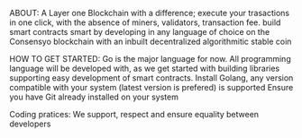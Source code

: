 ABOUT:
A Layer one Blockchain with a difference; execute your trasactions in one click, with the absence of miners, validators, transaction fee. build smart contracts smart by developing in any language of choice on the Consensyo blockchain with an inbuilt decentralized algorithmitic stable coin

HOW TO GET STARTED:
Go is the major language for now. All programming language will be developed with, as we get started with building libraries supporting easy development of smart contracts.
Install Golang, any version compatible with your system (latest version is prefered) is supported
Ensure you have Git already installed on your system

Coding pratices:
We support, respect and ensure equality between developers
